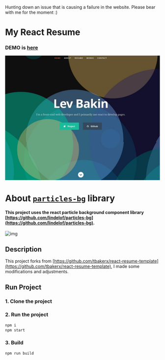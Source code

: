 Hunting down an issue that is causing a failure in the website. Please bear with me for the moment :)

# My React Resume     

### DEMO is [here](lbakin.github.io)

![img](https://github.com/lbakin/lbakin.github.io/blob/master/public/images/img.jpg)

# About [`particles-bg`](https://github.com/lindelof/particles-bg) library
#### This project uses the react particle background component library [https://github.com/lindelof/particles-bg](https://github.com/lindelof/particles-bg).

![img](https://github.com/lindelof/particles-bg/raw/master/image/03.jpg?raw=true)

## Description
This project forks from [https://github.com/tbakerx/react-resume-template](https://github.com/tbakerx/react-resume-template), I made some modifications and adjustments.

## Run Project
### 1. Clone the project

### 2. Run the project
```shell
npm i
npm start
```

### 3. Build
```shell
npm run build
```
